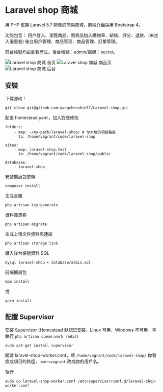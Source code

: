 # Laravel shop 商城

用 PHP 框架 Laravel 5.7 開發的簡易商城，前端介面採用 Bootstrap 4。

功能包含：
用戶登入、瀏覽商品、將商品加入購物車、結帳、評分、退款、(未加入優惠卷)
後台用戶管理、商品管理、商品管理、訂單管理。

前台帳號均由亂數產生。後台帳號：admin/密碼：secret。

![Laravel shop 商城 首页](https://yangchenshin77.github.io/Laravel-shop/example-1.jpg)
![Laravel shop 商城 商品页](https://yangchenshin77.github.io/Laravel-shop/example-2.jpg)
![Laravel shop 商城 后台](https://yangchenshin77.github.io/Laravel-shop/example-3.jpg)

## 安裝

下載源碼：

```
git clone git@github.com:yangchenshin77/Laravel-shop.git
```

配置 homestead.yaml，加入對應修改

```
folders:
    - map: ~/my-path/laravel-shop/ # 你本地的項目路徑
      to: /home/vagrant/code/laravel-shop

sites:
    - map: laravel-shop.test
      to: /home/vagrant/code/laravel-shop/public

databases:
    - laravel-shop
```

安裝擴展包依賴

```
composer install
```

生成金鑰

```
php artisan key:generate
```

資料庫遷移

```
php artisan migrate
```

生成上傳文件資料夾連結

```
php artisan storage:link
```

導入後台帳號資料 SQL

```
mysql laravel-shop < database/admin.sql
```

前端擴展包

```
npm install
```
或
```
yarn install
```

## 配置 Supervisor

安装 Supervisor (Homestead 默認已安裝，Linux 可用，Windows 不可用，需執行 `php artisan queue:work redis`)

```
sudo apt-get install supervisor
```

開啟 laravel-shop-worker.conf，將 `/home/vagrant/code/laravel-shop/` 你替換成項目的路徑，`user=vagrant` 改成你的用戶名。

執行

```
sudo cp laravel-shop-worker.conf /etc/supervisor/conf.d/laravel-shop-worker.conf
```
